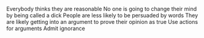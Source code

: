 Everybody thinks they are reasonable 
No one is going to change their mind by being called a dick 
People are less likely to be persuaded by words 
They are likely getting into an argument to prove their opinion as true
Use actions for arguments 
Admit ignorance 
